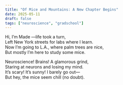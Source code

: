 ```yaml
---
title: "Of Mice and Mountains: A New Chapter Begins"
date: 2025-05-11
draft: false
tags: ["neuroscience", "gradschool"]
---
```


Hi, I’m Made —life took a turn,  
Left New York streets for labs where I learn.  
Now I’m going to L.A., where palm trees are nice,  
But mostly I’m here to study some mice.

Neuroscience! Brains! A glamorous grind,  
Staring at neurons and losing my mind.  
It’s scary! It’s sunny! I barely go out—  
But hey, the mice seem chill (no doubt).
